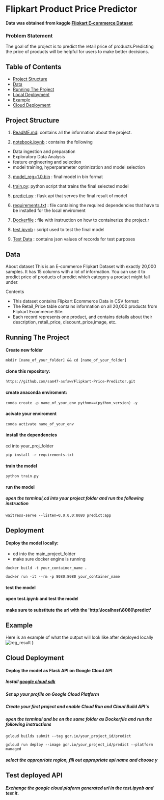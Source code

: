 # Flipkart Product Price Predictor
#### Data was obtained from kaggle [Flipkart E-commerce Dataset](https://www.kaggle.com/datasets/atharvjairath/flipkart-ecommerce-dataset)
### Problem Statement
The goal of the project is to predict the retail price of products.Predicting the price of products will be helpful for users to make better decisions.

## Table of Contents

- [Project Structure](#projectstr)
- [Data](#data)
- [Running The Project](#run)
- [Local Deployment](#deploy)
- [Example](#example)
- [Cloud Deployment](#cloud) 


## Project Structure
1. [ReadME.md](https://github.com/sam47-asfaw/Flipkart-Price-Predictor/blob/main/README.md): contains all the information about the project.

2. [notebook.ipynb](https://github.com/sam47-asfaw/Flipkart-Price-Predictor/blob/main/notebook.ipynb) : contains the following  
 * Data ingestion and preparation
 * Exploratory Data Analysis
 * feature engineering and selection
 * model training, hyperparameter optimization and model selection

3. [model_reg=1.0.bin](https://github.com/sam47-asfaw/Flipkart-Price-Predictor/blob/main/model_reg%3D1.0.bin) : final model in bin format
   
4. [train.py](https://github.com/sam47-asfaw/Flipkart-Price-Predictor/blob/main/train.py): python script that trains the final selected model

5. [predict.py](https://github.com/sam47-asfaw/Flipkart-Price-Predictor/blob/main/predict.py) : flask api that serves the final result of model

6. [requirements.txt](https://github.com/sam47-asfaw/Flipkart-Price-Predictor/blob/main/requirements.txt) : file containing the required dependencies that have to be installed for the local enviroment

7. [Dockerfile](https://github.com/sam47-asfaw/Flipkart-Price-Predictor/blob/main/Dockerfile) : file with instruction on how to containerize the project.r

8. [test.ipynb](https://github.com/sam47-asfaw/Flipkart-Price-Predictor/blob/main/test.ipynb) : script used to test the final model

9. [Test Data](https://github.com/sam47-asfaw/Flipkart-Price-Predictor/blob/main/test) : contains json values of records for test purposes 

## Data
About dataset
This is an E-commerce Flipkart Dataset with exactly 20,000 samples. It has 15 columns with a lot of information. You can use it to predict price of products of predict which category a product might fall under.
  
Contents
* This dataset contains Flipkart Ecommerce Data in CSV format: 
* The Retail_Price table contains information on all 20,000 products from Flipkart Ecommerce Site.
* Each record represents one product, and contains details about their description, retail_price, discount_price,image, etc.

## Running The Project

#### Create new folder
```
mkdir [name_of_your_folder] && cd [name_of_your_folder]
```
#### clone this repository:
```
https://github.com/sam47-asfaw/Flipkart-Price-Predictor.git
```
#### create anaconda enviroment:
```
conda create -p name_of_your_env python==(python_version) -y
```

#### acivate your enviroment
```
conda activate name_of_your_env
```

#### install the dependencies
cd into your_proj_folder
```
pip install -r requirements.txt
```
#### train the model
```
python train.py
```
#### run the model
##### open the terminal,cd into your project folder and run the following instruction
```
waitress-serve --listen=0.0.0.0:8080 predict:app
```
## Deployment
#### Deploy the model locally:
* cd into the main_project_folder
* make sure docker engine is running
```
docker build -t your_container_name .
```
```
docker run -it --rm -p 8080:8080 your_container_name
```
#### test the model
#### open test.ipynb and test the model
#### make sure to substitute the url with the 'http:\localhost\8080\predict'

## Example
Here is an example of what the output will look like after deployed locally
![reg_result](https://github.com/sam47-asfaw/Flipkart-Price-Predictor/assets/62788450/a0bc82ce-3320-4728-968f-33064ba3039a)
)

## Cloud Deployment
#### Deploy the model as Flask API on Google Cloud API
##### Install [google cloud sdk](https://cloud.google.com/sdk/docs/install)
##### Set up your profile on Google Cloud Platform 
##### Create your first project and enable Cloud Run and Cloud Build API's
##### open the terminal and be on the same folder as Dockerfile and run the following instructions
```
gcloud builds submit --tag gcr.io/your_project_id/predict
```
```
gcloud run deploy --image gcr.io/your_project_id/predict --platform managed
```
##### select the appropriate region, fill out appropriate api name and choose y
## Test deployed API
##### Exchange the google cloud plaform generated url in the test.ipynb and test it. 




